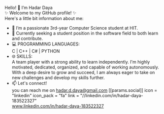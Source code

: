 Hello! 👋  I’m Hadar Daya  
✨ Welcome to my GitHub profile! ✨  
Here's a little bit information about me:
- 🌱 I’m a passionate 3rd-year Computer Science student at HIT.
- 🚀 Currently seeking a student position in the software field to both learn and contribute.  
- 💻 PROGRAMMING LANGUAGES:    
 C | C++ | C# | PYTHON
- 🌐 SKILLS:   
  A team player with a strong ability to learn independently. I'm highly motivated, dedicated, organized, and capable of working autonomously. With a deep desire to grow and succeed, I am always eager to take on new challenges and develop my skills further.
- 📫 Let's connect!     
 you can reach me on hadar.d.daya@gmail.com
    [[params.social]]
    icon = "linkedin"
    icon_pack = "fa"
    link = "//linkedin.com/in/hadar-daya-183522327"      
www.linkedin.com/in/hadar-daya-183522327
<!---
HadarDaya/HadarDaya is a ✨ special ✨ repository because its `README.md` (this file) appears on your GitHub profile.
You can click the Preview link to take a look at your changes.
--->
